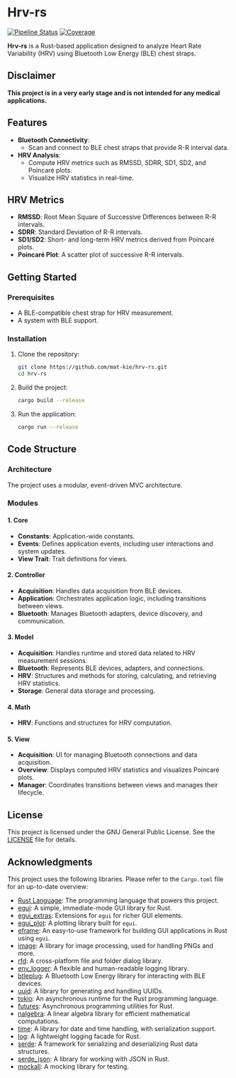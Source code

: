 # Hrv-rs

[![Pipeline Status](https://github.com/mat-kie/hrv-rs/actions/workflows/rust.yml/badge.svg)](https://github.com/mat-kie/hrv-rs/actions/workflows/rust.yml)
[![Coverage](https://codecov.io/gh/mat-kie/hrv-rs/branch/main/graph/badge.svg?token=YOUR_CODECOV_TOKEN)](https://codecov.io/gh/mat-kie/hrv-rs)

**Hrv-rs** is a Rust-based application designed to analyze Heart Rate Variability (HRV) using Bluetooth Low Energy (BLE) chest straps. 

## Disclaimer

**This project is in a very early stage and is not intended for any medical applications.**

## Features

- **Bluetooth Connectivity**:
  - Scan and connect to BLE chest straps that provide R-R interval data.
- **HRV Analysis**:
  - Compute HRV metrics such as RMSSD, SDRR, SD1, SD2, and Poincaré plots.
  - Visualize HRV statistics in real-time.

## HRV Metrics

- **RMSSD**: Root Mean Square of Successive Differences between R-R intervals.
- **SDRR**: Standard Deviation of R-R intervals.
- **SD1/SD2**: Short- and long-term HRV metrics derived from Poincaré plots.
- **Poincaré Plot**: A scatter plot of successive R-R intervals.

## Getting Started

### Prerequisites

- A BLE-compatible chest strap for HRV measurement.
- A system with BLE support.

### Installation

1. Clone the repository:
   ```bash
   git clone https://github.com/mat-kie/hrv-rs.git
   cd hrv-rs
   ```

2. Build the project:
   ```bash
   cargo build --release
   ```

3. Run the application:
   ```bash
   cargo run --release
   ```

## Code Structure

### Architecture

The project uses a modular, event-driven MVC architecture.

### Modules

#### 1. **Core**
- **Constants**: Application-wide constants.
- **Events**: Defines application events, including user interactions and system updates.
- **View Trait**: Trait definitions for views.

#### 2. **Controller**
- **Acquisition**: Handles data acquisition from BLE devices.
- **Application**: Orchestrates application logic, including transitions between views.
- **Bluetooth**: Manages Bluetooth adapters, device discovery, and communication.

#### 3. **Model**
- **Acquisition**: Handles runtime and stored data related to HRV measurement sessions.
- **Bluetooth**: Represents BLE devices, adapters, and connections.
- **HRV**: Structures and methods for storing, calculating, and retrieving HRV statistics.
- **Storage**: General data storage and processing.

#### 4. **Math**
- **HRV**: Functions and structures for HRV computation.

#### 5. **View**
- **Acquisition**: UI for managing Bluetooth connections and data acquisition.
- **Overview**: Displays computed HRV statistics and visualizes Poincaré plots.
- **Manager**: Coordinates transitions between views and manages their lifecycle.

## License
This project is licensed under the GNU General Public License. See the [LICENSE](LICENSE) file for details.

## Acknowledgments
This project uses the following libraries. Please refer to the `Cargo.toml` file for an up-to-date overview:

- [Rust Language](https://www.rust-lang.org/): The programming language that powers this project.
- [egui](https://github.com/emilk/egui): A simple, immediate-mode GUI library for Rust.
- [egui_extras](https://github.com/emilk/egui): Extensions for `egui` for richer GUI elements.
- [egui_plot](https://github.com/emilk/egui): A plotting library built for `egui`.
- [eframe](https://github.com/emilk/egui): An easy-to-use framework for building GUI applications in Rust using `egui`.
- [image](https://github.com/image-rs/image): A library for image processing, used for handling PNGs and more.
- [rfd](https://github.com/PolyMeilex/rfd): A cross-platform file and folder dialog library.
- [env_logger](https://github.com/env-logger-rs/env_logger): A flexible and human-readable logging library.
- [btleplug](https://github.com/deviceplug/btleplug): A Bluetooth Low Energy library for interacting with BLE devices.
- [uuid](https://github.com/uuid-rs/uuid): A library for generating and handling UUIDs.
- [tokio](https://github.com/tokio-rs/tokio): An asynchronous runtime for the Rust programming language.
- [futures](https://github.com/rust-lang/futures-rs): Asynchronous programming utilities for Rust.
- [nalgebra](https://nalgebra.org/): A linear algebra library for efficient mathematical computations.
- [time](https://github.com/time-rs/time): A library for date and time handling, with serialization support.
- [log](https://github.com/rust-lang/log): A lightweight logging facade for Rust.
- [serde](https://serde.rs/): A framework for serializing and deserializing Rust data structures.
- [serde_json](https://github.com/serde-rs/json): A library for working with JSON in Rust.
- [mockall](https://github.com/asomers/mockall): A mocking library for testing.